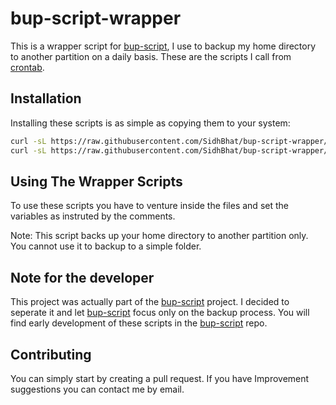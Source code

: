 # bup-script-wrapper

This is a wrapper script for [bup-script](https://github.com/SidhBhat/bup-script), I use to backup
my home directory to another partition on a daily basis. These are the scripts I call from
[crontab](https://en.wikipedia.org/wiki/Cron).

## Installation

Installing these scripts is as simple as copying them to your system:

```bash
curl -sL https://raw.githubusercontent.com/SidhBhat/bup-script-wrapper/main/backup.sh > backup.sh
curl -sL https://raw.githubusercontent.com/SidhBhat/bup-script-wrapper/main/backup-root.sh > backup-root.sh
```

## Using The Wrapper Scripts

To use these scripts you have to venture inside the files and set the variables as instruted by the comments.

Note: This script backs up your home directory to another partition only. You cannot use it to backup to a
simple folder.

## Note for the developer

This project was actually part of the [bup-script](https://github.com/SidhBhat/bup-script) project. I decided
to seperate it and let [bup-script](https://github.com/SidhBhat/bup-script) focus only on the backup process.
You will find early development of these scripts in the [bup-script](https://github.com/SidhBhat/bup-script)
repo.

## Contributing

You can simply start by creating a pull request. If you have Improvement suggestions you can contact me by email.
